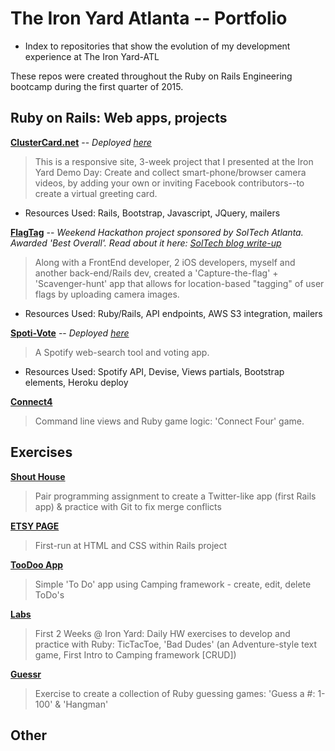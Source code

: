 # The Iron Yard Atlanta -- Portfolio
* Index to repositories that show the evolution of my development experience at The Iron Yard-ATL

These repos were created throughout the Ruby on Rails Engineering bootcamp during the first quarter of 2015.

## Ruby on Rails: Web apps, projects

**[ClusterCard.net](https://github.com/evo21/video_card)**
-- *Deployed [here](http://www.clustercard.net)*
> This is a responsive site, 3-week project that I presented at the Iron Yard Demo Day: Create and collect smart-phone/browser camera videos, by adding your own or inviting Facebook contributors--to create a virtual greeting card. 
* Resources Used: Rails, Bootstrap, Javascript, JQuery, mailers

**[FlagTag](https://github.com/USPFTA/Rails)**
-- *Weekend Hackathon project sponsored by SolTech Atlanta. Awarded 'Best Overall'.  Read about it here:  [SolTech blog write-up](http://blog.soltech.net/iron-sharpening-iron-soltech-the-iron-yard-march-2015-hackathon)*
> Along with a FrontEnd developer, 2 iOS developers, myself and another back-end/Rails dev, created a 'Capture-the-flag' + 'Scavenger-hunt' app that allows for location-based "tagging" of user flags by uploading camera images.
* Resources Used: Ruby/Rails, API endpoints, AWS S3 integration, mailers

**[Spoti-Vote](https://github.com/evo21/spoti-vote)**
 -- *Deployed [here](http://spotivote.herokuapp.com/)*
> A Spotify web-search tool and voting app.
* Resources Used: Spotify API, Devise, Views partials, Bootstrap elements, Heroku deploy

**[Connect4](https://github.com/evo21/connect4)**
> Command line views and Ruby game logic: 'Connect Four' game.

## Exercises

**[Shout House](https://github.com/evo21/shouthouse)**
> Pair programming assignment to create a Twitter-like app (first Rails app) & practice with Git to fix merge conflicts

**[ETSY PAGE](https://github.com/evo21/etsy_search)**
> First-run at HTML and CSS within Rails project

**[TooDoo App](https://github.com/evo21/toodoo)**
> Simple 'To Do' app using Camping framework - create, edit, delete ToDo's

**[Labs](https://github.com/evo21/labs)**
> First 2 Weeks @ Iron Yard: Daily HW exercises to develop and practice with Ruby: TicTacToe, 'Bad Dudes' (an Adventure-style text game, First Intro to Camping framework [CRUD])

**[Guessr](https://github.com/evo21/guessr)**
> Exercise to create a collection of Ruby guessing games: 'Guess a #: 1-100' & 'Hangman'

## Other